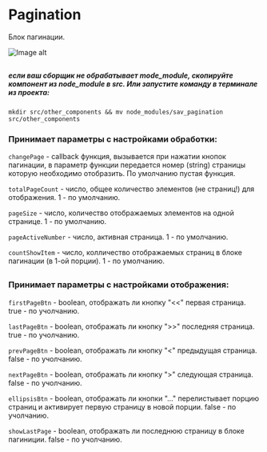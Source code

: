 # Pagination

Блок пагинации.


![Image alt](https://github.com/Sav231189/pogination/raw/master/src/assets/images/image.png)

##

##### если ваш сборщик не обрабатывает mode_module, скопируйте компонент из node_module в src. Или запустите команду в терминале из проекта: 
`mkdir src/other_components && mv node_modules/sav_pagination src/other_components`

### Принимает параметры с настройками обработки:

`changePage` - callback функция, вызывается при нажатии кнопок пагинации, в параметр функции передается номер (string) страницы которую необходимо отобразить.
По умолчанию пустая функция.

`totalPageCount` - число, общее количество элементов (не страниц!) для отображения. 1 - по умолчанию.

`pageSize` - число, количество отображаемых элементов на одной странице. 1 - по умолчанию.

`pageActiveNumber` - число, активная страница. 1 - по умолчанию.

`countShowItem` - число, колличество отображаемых страниц в блоке пагинации (в 1-ой порции). 1 - по умолчанию.
##

### Принимает параметры с настройками отображения:

`firstPageBtn` - boolean, отображать ли кнопку "<<" первая страница. true - по учолчанию.

`lastPageBtn` - boolean, отображать ли кнопку ">>" последняя страница. true - по учолчанию.

`prevPageBtn` - boolean, отображать ли кнопку "<" предыдущая страница. false - по учолчанию.

`nextPageBtn` - boolean, отображать ли кнопку ">" следующая страница. false - по учолчанию.

`ellipsisBtn` - boolean, отображать ли кнопки "..." перелистывает порцию страниц и активирует первую страницу в новой порции. false - по учолчанию.

`showLastPage` - boolean, отображать ли последнюю страницу в блоке пагиниции. false - по учолчанию.
